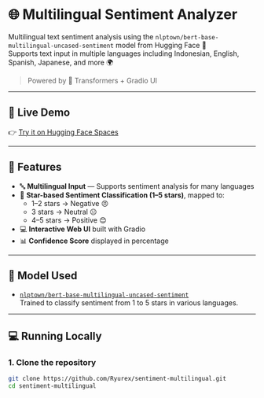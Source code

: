# 🌐 Multilingual Sentiment Analyzer

Multilingual text sentiment analysis using the `nlptown/bert-base-multilingual-uncased-sentiment` model from Hugging Face 🤗  
Supports text input in multiple languages including Indonesian, English, Spanish, Japanese, and more 🌍

> Powered by 🤗 Transformers + Gradio UI

---

## 🚀 Live Demo  
👉 [Try it on Hugging Face Spaces](https://huggingface.co/spaces/RyurexAI/Sentiment-Analyzer-Multilingual-ID)

---

## 🎯 Features

- 🔤 **Multilingual Input** — Supports sentiment analysis for many languages
- 🧠 **Star-based Sentiment Classification (1–5 stars)**, mapped to:
  - 1–2 stars → Negative 😠  
  - 3 stars → Neutral 😐  
  - 4–5 stars → Positive 😊  
- 💻 **Interactive Web UI** built with Gradio
- 📊 **Confidence Score** displayed in percentage

---

## 🧠 Model Used

- [`nlptown/bert-base-multilingual-uncased-sentiment`](https://huggingface.co/nlptown/bert-base-multilingual-uncased-sentiment)  
  Trained to classify sentiment from 1 to 5 stars in various languages.

---

## 💻 Running Locally

### 1. Clone the repository
```bash
git clone https://github.com/Ryurex/sentiment-multilingual.git
cd sentiment-multilingual
